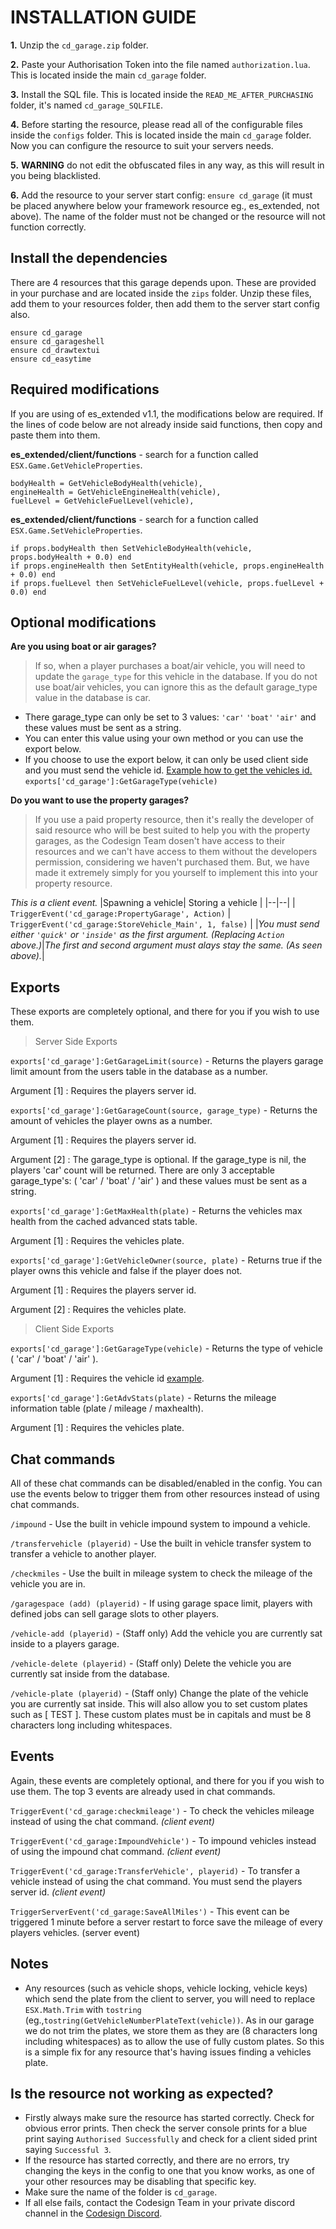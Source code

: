 
# INSTALLATION GUIDE
**1.** Unzip the `cd_garage.zip` folder.

**2.** Paste your Authorisation Token into the file named `authorization.lua`. This is located inside the main `cd_garage` folder.

**3.** Install the SQL file. This is located inside the `READ_ME_AFTER_PURCHASING` folder, it's named `cd_garage_SQLFILE`.

**4.** Before starting the resource, please read all of the configurable files inside the `configs` folder. This is located inside the main `cd_garage` folder. Now you can configure the resource to suit your servers needs.
 
 **5.** **WARNING** do not edit the obfuscated files in any way, as this will result in you being blacklisted.
 
 **6.** Add the resource to your server start config: `ensure cd_garage` (it must be placed anywhere below your framework resource eg., es_extended, not above). The name of the folder must not be changed or the resource will not function correctly.

## Install the dependencies
There are 4 resources that this garage depends upon. These are provided in your purchase and are located inside the `zips` folder. Unzip these files, add them to your resources folder, then add them to the server start config also.

    ensure cd_garage
    ensure cd_garageshell
    ensure cd_drawtextui
    ensure cd_easytime

## Required modifications
If you are using of es_extended v1.1, the modifications below are required. If the lines of code below are not already inside said functions, then copy and paste them into them.

**es_extended/client/functions** - search for a function called `ESX.Game.GetVehicleProperties`.

    bodyHealth = GetVehicleBodyHealth(vehicle),
    engineHealth = GetVehicleEngineHealth(vehicle),
    fuelLevel = GetVehicleFuelLevel(vehicle),

**es_extended/client/functions**   - search for a function called `ESX.Game.SetVehicleProperties`.

    if props.bodyHealth then SetVehicleBodyHealth(vehicle, props.bodyHealth + 0.0) end
    if props.engineHealth then SetEntityHealth(vehicle, props.engineHealth + 0.0) end
    if props.fuelLevel then SetVehicleFuelLevel(vehicle, props.fuelLevel + 0.0) end


## Optional modifications

**Are you using boat or air garages?**

> If so, when a player purchases a boat/air vehicle, you will need to update the `garage_type` for this vehicle in the database. If you do not use boat/air vehicles, you can ignore this as the default garage_type value in the database is car.

- There garage_type can only be set to 3 values: `'car'` `'boat'` `'air'` and these values must be sent as a string.
 - You can enter this value using your own method or you can use the export below.
 - If you choose to use the export below, it can only be used client side and you must send the vehicle id. [Example how to get the vehicles id.](https://runtime.fivem.net/doc/natives/?_0x9A9112A0FE9A4713)
`exports['cd_garage']:GetGarageType(vehicle)`

**Do you want to use the property garages?**

> If you use a paid property resource, then it's really the developer of said resource who will be best suited to help you with the property garages, as the Codesign Team dosen't have access to their resources and we can't have access to them without the developers permission, considering we haven't purchased them. But, we have made it extremely simply for you yourself to implement this into your property resource.

*This is a client event.*
|Spawning a vehicle| Storing a vehicle |
|--|--|
| `TriggerEvent('cd_garage:PropertyGarage', Action)` | `TriggerEvent('cd_garage:StoreVehicle_Main', 1, false)` |
|*You must send either `'quick'` or `'inside'` as the first argument. (Replacing `Action` above.)*|*The first and second argument must alays stay the same. (As seen above).*|

## Exports
These exports are completely optional, and there for you if you wish to use them.

>Server Side Exports

`exports['cd_garage']:GetGarageLimit(source)` - Returns the players garage limit amount from the users table in the database as a number.

Argument [1] : Requires the players server id.

`exports['cd_garage']:GetGarageCount(source, garage_type)` - Returns the amount of vehicles the player owns as a number.

Argument [1] : Requires the players server id.

Argument [2] : The garage_type is optional. If the garage_type is nil, the players 'car' count will be returned.  There are only 3  acceptable garage_type's:  ( 'car' / 'boat' / 'air' ) and these values must be sent as a string.

`exports['cd_garage']:GetMaxHealth(plate)` - Returns the vehicles max health from the cached advanced stats table.

Argument [1] : Requires the vehicles plate.

`exports['cd_garage']:GetVehicleOwner(source, plate)` - Returns true if the player owns this vehicle and false if the player does not.

Argument [1] : Requires the players server id.

Argument [2] : Requires the vehicles plate.

> Client Side Exports

`exports['cd_garage']:GetGarageType(vehicle)` - Returns the type of vehicle ( 'car' / 'boat' / 'air' ).

Argument [1] : Requires the vehicle id [example](https://runtime.fivem.net/doc/natives/?_0x9A9112A0FE9A4713).

`exports['cd_garage']:GetAdvStats(plate)` - Returns the mileage information table (plate / mileage / maxhealth).

Argument [1] : Requires the vehicles plate.

## Chat commands

All of these chat commands can be disabled/enabled in the config. You can use the events below to trigger them from other resources instead of using chat commands.

`/impound`  - Use the built in vehicle impound system to impound a vehicle.

`/transfervehicle (playerid)`  - Use the built in vehicle transfer system to transfer a vehicle to another player.

`/checkmiles`  - Use the built in mileage system to check the mileage of the vehicle you are in.

`/garagespace (add) (playerid)`  - If using garage space limit, players with defined jobs can sell garage slots to other players.

`/vehicle-add (playerid)`  - (Staff only) Add the vehicle you are currently sat inside to a players garage.

`/vehicle-delete (playerid)`  - (Staff only) Delete the vehicle you are currently sat inside from the database.

`/vehicle-plate (playerid)`  - (Staff only) Change the plate of the vehicle you are currently sat inside. This will also allow you to set custom plates such as [  TEST  ]. These custom plates must be in capitals and must be 8 characters long including whitespaces.

## Events
Again, these events are completely optional, and there for you if you wish to use them. The top 3 events are already used in chat commands.

`TriggerEvent('cd_garage:checkmileage')` - To check the vehicles mileage instead of using the chat command. *(client event)*

`TriggerEvent('cd_garage:ImpoundVehicle')` - To impound vehicles instead of using the impound chat command. *(client event)*

`TriggerEvent('cd_garage:TransferVehicle', playerid)` - To transfer a vehicle instead of using the chat command. You must send the players server id. *(client event)*

`TriggerServerEvent('cd_garage:SaveAllMiles')` - This event can be triggered 1 minute before a server restart to force save the mileage of every players vehicles. (server event)

## Notes
- Any resources (such as vehicle shops, vehicle locking, vehicle keys) which send the plate from the client to server, you will need to replace `ESX.Math.Trim` with `tostring` (eg.,`tostring(GetVehicleNumberPlateText(vehicle))`. As in our garage we do not trim the plates, we store them as they are (8 characters long including whitespaces) as to allow the use of fully custom plates. So this is a simple fix for any resource that's having issues finding a vehicles plate.

## Is the resource not working as expected?
- Firstly always make sure the resource has started correctly. Check for obvious error prints. Then check the server console prints for a blue print saying `Authorised Successfully` and check for a client sided print saying `Successful 3`.
- If the resource has started correctly, and there are no errors, try changing the keys in the config to one that you know works, as one of your other resources may be disabling that specific key.
- Make sure the name of the folder is `cd_garage`.
- If all else fails, contact the Codesign Team in your private discord channel in the [Codesign Discord](https://discord.gg/HmDFGp62Tr).
